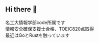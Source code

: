 ## Hi there 👋
名工大情報学部code所属です  
情報安全確保支援士合格、TOEIC820点取得  
最近はGoとRustを触っています  
<!--
**uzak0209/uzak0209** is a ✨ _special_ ✨ repository because its `README.md` (this file) appears on your GitHub profile.

Here are some ideas to get you started:

- 🔭 I’m currently working on ...
- 🌱 I’m currently learning ...
- 👯 I’m looking to collaborate on ...
- 🤔 I’m looking for help with ...
- 💬 Ask me about ...
- 📫 How to reach me: ...
- 😄 Pronouns: ...
- ⚡ Fun fact: ...
-->
